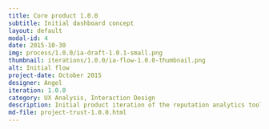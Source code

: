 ```yaml
---
title: Core product 1.0.0
subtitle: Initial dashboard concept
layout: default
modal-id: 4
date: 2015-10-30
img: process/1.0.0/ia-draft-1.0.1-small.png
thumbnail: iterations/1.0.0/ia-flow-1.0.0-thumbnail.png
alt: Initial flow
project-date: October 2015
designer: Angel
iteration: 1.0.0
category: UX Analysis, Interaction Design
description: Initial product iteration of the reputation analytics tool dashboard and user views.
md-file: project-trust-1.0.0.html
---
```

